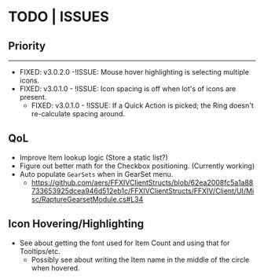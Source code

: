 ﻿# TODO | ISSUES

## Priority

---

- FIXED: v3.0.2.0 -!ISSUE: Mouse hover highlighting is selecting multiple icons.
- FIXED: v3.0.1.0 - !ISSUE: Icon spacing is off when lot's of icons are present.
  - FIXED: v3.0.1.0 - !ISSUE: If a Quick Action is picked; the Ring doesn't re-calculate spacing around.

## QoL

- Improve Item lookup logic (Store a static list?)
- Figure out better math for the Checkbox positioning. (Currently working)
- Auto populate `GearSets` when in GearSet menu.
  - https://github.com/aers/FFXIVClientStructs/blob/62ea2008fc5a1a88733653925dcea946d512eb1c/FFXIVClientStructs/FFXIV/Client/UI/Misc/RaptureGearsetModule.cs#L34

## Icon Hovering/Highlighting

- See about getting the font used for Item Count and using that for Tooltips/etc.
  - Possibly see about writing the Item name in the middle of the circle when hovered.
